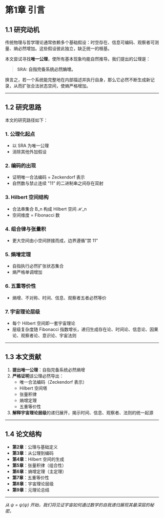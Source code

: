 # 第1章 引言

## 1.1 研究动机

传统物理与哲学理论通常依赖多个基础假设：时空存在、信息可编码、观察者可测量、熵必然增加。这些假设彼此独立，缺乏统一的根基。

本文尝试寻找**唯一公理**，使所有基本现象均能自然推导。我们提出的公理是：

> **SRA: 自指完备系统必然熵增。**

换言之，若一个系统能完整地在内部描述并执行自身，那么它必然不断生成新记录，从而扩张合法状态空间，使熵严格增加。

---

## 1.2 研究思路

本文的研究路径如下：

### 1. 公理化起点
- 以 SRA 为唯一公理
- 消除其他外加假设

### 2. 编码的出现
- 证明唯一合法编码 = Zeckendorf 表示
- 自然数与禁止连续 "11" 的二进制串之间存在双射

### 3. Hilbert 空间结构
- 合法串集合 B_n 构成 Hilbert 空间 ℋ_n
- 空间维度 = Fibonacci 数

### 4. 组合律与张量积
- 更大空间由小空间拼接而成，边界遵循"禁 11"

### 5. 熵增定理
- 自指执行必然扩张状态集合
- 熵严格单调增加

### 6. 五重等价性
- 熵增、不对称、时间、信息、观察者五者必然等价

### 7. 宇宙理论层级
- 每个 Hilbert 空间即一套宇宙理论
- 层级复杂度随 Fibonacci 指数增长，递归生成存在论、时间论、信息论、因果论、观察者论、意识论、宇宙法则

---

## 1.3 本文贡献

1. **提出唯一公理**：自指完备系统必然熵增
2. **严格证明**该公理必然导出：
   - 唯一合法编码（Zeckendorf 表示）
   - Hilbert 空间塔
   - 张量积律
   - 熵增定理
   - 五重等价性
3. **解释宇宙理论层级**的递归展开，揭示时间、信息、观察者、法则的统一起源

---

## 1.4 论文结构

- **第2章**：公理与基础定义
- **第3章**：从公理到编码
- **第4章**：Hilbert 空间的生成
- **第5章**：张量积律（组合性）
- **第6章**：熵增定理（主定理）
- **第7章**：五重等价性
- **第8章**：宇宙理论层级
- **第9章**：元理论总结

---

*从 ψ = ψ(ψ) 开始，我们将见证宇宙如何通过数学的自我递归展现其最深层的秘密。*